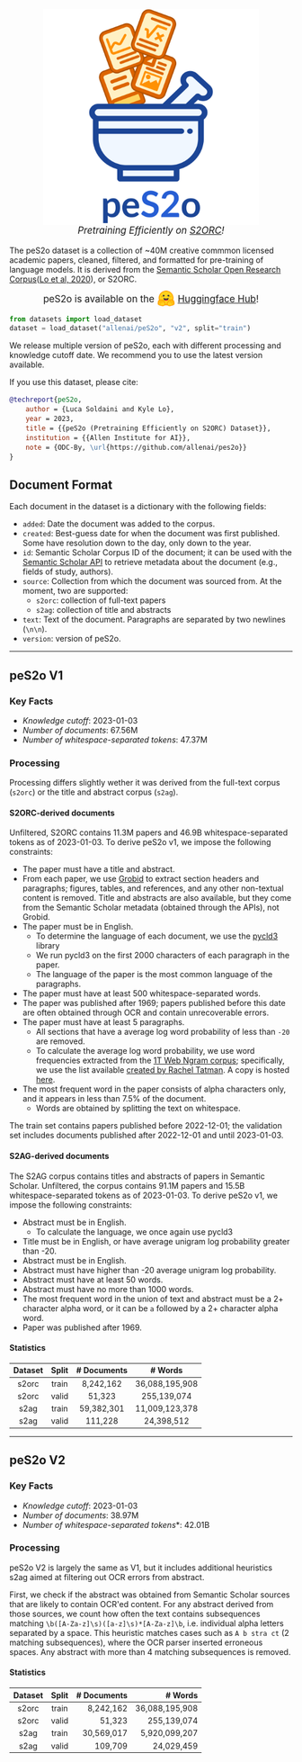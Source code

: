 <p align="center" style="margin-top: -2em">
<img src="res/logo.png" alt="peS2o logo. It's a picure of a mortar and pestle with documents flying in." width=384px height=auto>
</p>
<p align="center" style="font-size: 1.2em; margin-top: -1em"><i>Pretraining Efficiently on <a href="https://github.com/allenai/s2orc">S2ORC</a>!</i></p>


The peS2o dataset is a collection of ~40M creative commmon licensed academic papers,
cleaned, filtered, and formatted for pre-training of language models. It is derived from
the [Semantic Scholar Open Research Corpus][2]([Lo et al, 2020][1]), or S2ORC.

<p align="center" style="font-size: 1.2em;">peS2o is available on the <span><img src="res/hf-logo.png" width=auto height=30px style="margin: -8px auto;"></span> <a href="https://huggingface.co/datasets/allenai/pes2o">Huggingface Hub</a>!</p>


```python
from datasets import load_dataset
dataset = load_dataset("allenai/peS2o", "v2", split="train")
```

We release multiple version of peS2o, each with different processing and knowledge cutoff
date. We recommend you to use the latest version available.

If you use this dataset, please cite:

```bibtex
@techreport{peS2o,
    author = {Luca Soldaini and Kyle Lo},
    year = 2023,
    title = {{peS2o (Pretraining Efficiently on S2ORC) Dataset}},
    institution = {{Allen Institute for AI}},
    note = {ODC-By, \url{https://github.com/allenai/pes2o}}
}
```

## Document Format

Each document in the dataset is a dictionary with the following fields:

- `added`: Date the document was added to the corpus.
- `created`: Best-guess date for when the document was first published. Some have resolution down to the day, only down to the year.
- `id`: Semantic Scholar Corpus ID of the document; it can be used with the [Semantic Scholar API](https://api.semanticscholar.org/) to retrieve metadata about the document (e.g., fields of study, authors).
- `source`: Collection from which the document was sourced from. At the moment, two are supported:
  - `s2orc`: collection of full-text papers
  - `s2ag`: collection of title and abstracts
- `text`: Text of the document. Paragraphs are separated by two newlines (`\n\n`).
- `version`: version of peS2o.

------

## peS2o V1

### Key Facts

- *Knowledge cutoff*: 2023-01-03
- *Number of documents*: 67.56M
- *Number of whitespace-separated tokens*: 47.37M

### Processing

Processing differs slightly wether it was derived from the full-text corpus (`s2orc`) or the title and abstract corpus (`s2ag`).

#### S2ORC-derived documents

Unfiltered, S2ORC contains 11.3M papers and 46.9B whitespace-separated tokens as of 2023-01-03. To derive peS2o v1, we impose the following constraints:

- The paper must have a title and abstract.
- From each paper, we use [Grobid](https://github.com/kermitt2/grobid) to extract section headers and paragraphs; figures, tables, and references, and any other non-textual content is removed. Title and abstracts are also available, but they come from the Semantic Scholar metadata (obtained through the APIs), not Grobid.
- The paper must be in English.
  - To determine the language of each document, we use the [pycld3](https://github.com/bsolomon1124/pycld3) library
  - We run pycld3 on the first 2000 characters of each paragraph in the paper.
  - The language of the paper is the most common language of the paragraphs.
- The paper must have at least 500 whitespace-separated words.
- The paper was published after 1969; papers published before this date are often obtained through OCR and contain unrecoverable errors.
- The paper must have at least 5 paragraphs.
  - All sections that have a average log word probability of less than `-20` are removed.
  - To calculate the average log word probability, we use word frequencies extracted from the [1T Web Ngram corpus](https://catalog.ldc.upenn.edu/LDC2006T13); specifically, we use the list available [created by Rachel Tatman](https://www.kaggle.com/datasets/rtatman/english-word-frequency). A copy is hosted [here](https://ai2-s2-research-public.s3-us-west-2.amazonaws.com/lucas/google-1T-unigram/unigram_freq.csv).
- The most frequent word in the paper consists of alpha characters only, and it appears in less than 7.5% of the document.
  - Words are obtained by splitting the text on whitespace.

The train set contains papers published before 2022-12-01;
the validation set includes documents published after 2022-12-01 and until 2023-01-03.

#### S2AG-derived documents

The S2AG corpus contains titles and abstracts of papers in Semantic Scholar.
Unfiltered, the corpus contains 91.1M papers and 15.5B whitespace-separated tokens as of 2023-01-03. To derive peS2o v1, we impose the following constraints:

- Abstract must be in English.
  - To calculate the language, we once again use pycld3
- Title must be in English, or have average unigram log probability greater than -20.
- Abstract must be in English.
- Abstract must have higher than -20 average unigram log probability.
- Abstract must have at least 50 words.
- Abstract must have no more than 1000 words.
- The most frequent word in the union of text and abstract must be a 2+ character alpha word, or it can be `a` followed by a 2+ character alpha word.
- Paper was published after 1969.

#### Statistics

| Dataset | Split   | # Documents | # Words        |
|:-------:|:-------:|:-----------:|:--------------:|
|s2orc    | train   | 8,242,162   | 36,088,195,908 |
|s2orc    | valid   | 51,323      | 255,139,074    |
|s2ag     | train   | 59,382,301  | 11,009,123,378 |
|s2ag     | valid   | 111,228     | 24,398,512     |


------

## peS2o V2


### Key Facts

- *Knowledge cutoff*: 2023-01-03
- *Number of documents*: 38.97M
- *Number of whitespace-separated tokens**: 42.01B

### Processing

peS2o V2 is largely the same as V1, but it includes additional heuristics s2ag aimed at filtering out OCR errors from abstract.

First, we check if the abstract was obtained from Semantic Scholar sources that are likely to contain OCR'ed content. For any abstract derived from those sources, we count how often the text contains subsequences matching `\b([A-Za-z]\s)([a-z]\s)*[A-Za-z]\b`, i.e. individual alpha letters separated by a space. This heuristic matches cases such as `A b stra ct` (2 matching subsequences), where the OCR parser inserted erroneous spaces.
Any abstract with more than 4 matching subsequences is removed.


#### Statistics

| Dataset | Split | # Documents | # Words        |
|:-------:|:-----:|------------:|---------------:|
| s2orc   | train |  8,242,162  | 36,088,195,908 |
| s2orc   | valid |     51,323  |    255,139,074 |
| s2ag    | train | 30,569,017  |  5,920,099,207 |
| s2ag    | valid |    109,709  |     24,029,459 |

[1]: https://aclanthology.org/2020.acl-main.447/
[2]: https://github.com/allenai/s2orc
